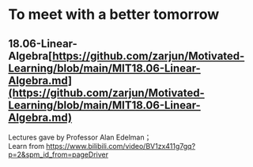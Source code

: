 # To meet with a better tomorrow
## 18.06-Linear-Algebra[https://github.com/zarjun/Motivated-Learning/blob/main/MIT18.06-Linear-Algebra.md](https://github.com/zarjun/Motivated-Learning/blob/main/MIT18.06-Linear-Algebra.md)  
Lectures gave by Professor Alan Edelman；  
Learn from https://www.bilibili.com/video/BV1zx411g7gq?p=2&spm_id_from=pageDriver
